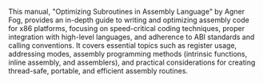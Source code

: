 This manual, "Optimizing Subroutines in Assembly Language" by Agner Fog, provides an in-depth guide to writing and optimizing assembly code for x86 platforms, focusing on speed-critical coding techniques, proper integration with high-level languages, and adherence to ABI standards and calling conventions. It covers essential topics such as register usage, addressing modes, assembly programming methods (intrinsic functions, inline assembly, and assemblers), and practical considerations for creating thread-safe, portable, and efficient assembly routines.
